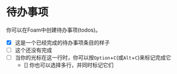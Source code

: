 # 待办事项

你可以在Foam中创建待办事项(todos)。

- [x] 这是一个已经完成的待办事项条目的样子
- [ ] 这个还没有完成
- [ ] 当你的光标在这一行时，你可以按`Option`+`C`(或`Alt`+`C`)来标记完成它
  - [] 你也可以选择多行，并同时标记它们

